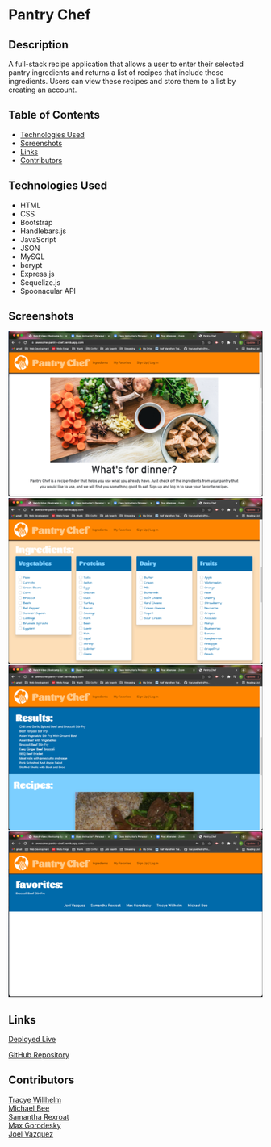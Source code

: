 # Pantry Chef

## Description
A full-stack recipe application that allows a user to enter their selected pantry ingredients and returns a list
of recipes that include those ingredients. Users can view these recipes and store them to a list by creating an account.

## Table of Contents
* [Technologies Used](#technologies)
* [Screenshots](#screenshots)
* [Links](#links)
* [Contributors](#contributors)

## Technologies Used
* HTML
* CSS
* Bootstrap
* Handlebars.js
* JavaScript
* JSON
* MySQL
* bcrypt
* Express.js
* Sequelize.js
* Spoonacular API

## Screenshots
![Landing Page](./public/images/screenshots/landing-shot.png)
![Ingredients List](./public/images/screenshots/ingredients-shot.png)
![Recipe Search Results](./public/images/screenshots/results-shot.png)
![User Favorites List](./public/images/screenshots/favorites-shot.png)

## Links
[Deployed Live](https://awesome-pantry-chef.herokuapp.com)  

[GitHub Repository](https://github.com/tracyewilhelm/Pantry_Chef.git)

## Contributors
[Tracye Willhelm](https://github.com/tracyewilhelm)<br>
[Michael Bee](https://github.com/Michael-Bee)<br>
[Samantha Rexroat](https://github.com/samanthajrexroat)<br>
[Max Gorodesky](https://github.com/jmg5369)<br>
[Joel Vazquez](https://github.com/Lumin-El)